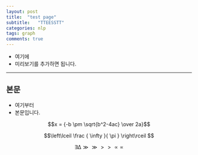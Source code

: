```yaml
---
layout: post
title:  "test page"
subtitle:   "TTEESSTT"
categories: nlp
tags: graph
comments: true
---
```


- 여기에
- 미리보기를 추가하면 됩니다.

---


## 본문

- 여기부터
- 본문입니다.

$$x = {-b \pm \sqrt{b^2-4ac} \over 2a}$$

$$\left\lceil \frac { \infty  }{ \pi  }  \right\rceil $$

$$\exists∆≫≫>>∝∝$$